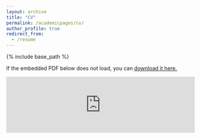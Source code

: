 ```yaml
---
layout: archive
title: "CV"
permalink: /academicpages/cv/
author_profile: true
redirect_from:
  - /resume
---
```


{% include base_path %}


If the embedded PDF below does not load, you can <u><a href="https://tungchuw.github.io/files/tung-cv.pdf">download it here.</a></u> 

 
 <embed src="https://tungchuw.github.io/files/tung-cv.pdf" type="application/pdf" width="100%" />
